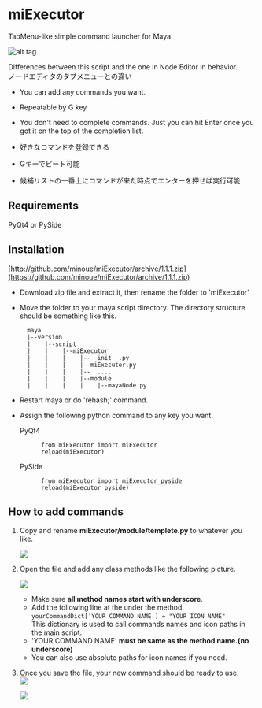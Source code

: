  miExecutor
========
TabMenu-like simple command launcher for Maya

![alt tag](https://dl.dropboxusercontent.com/u/408180/git/images/miExecutor_overview.gif)


Differences between this script and the one in Node Editor in behavior.  
ノードエディタのタブメニューとの違い  

* You can add any commands you want.
* Repeatable by G key  
* You don't need to complete commands. Just you can hit Enter once you got it on the top of the completion list.  
    
    
* 好きなコマンドを登録できる
* Gキーでピート可能
* 候補リストの一番上にコマンドが来た時点でエンターを押せば実行可能 


## Requirements

PyQt4 or PySide

## Installation


[http://github.com/minoue/miExecutor/archive/1.1.1.zip](https://github.com/minoue/miExecutor/archive/1.1.1.zip)  


* Download zip file and extract it, then rename the folder to 'miExecutor'  
* Move the folder to your maya script directory.  The directory structure should be something like this.

        maya
        |--version  
        |    |--script
        |    |    |--miExecutor
        |    |    |    |--__init__.py
        |    |    |    |--miExecutor.py
        |    |    |    |--  ....
        |    |    |    |--module
        |    |    |    |    |--mayaNode.py



* Restart maya or do 'rehash;' command.  
* Assign the following python command to any key you want.  

    PyQt4  

            from miExecutor import miExecutor
            reload(miExecutor)  

    PySide  

            from miExecutor import miExecutor_pyside
            reload(miExecutor_pyside)


## How to add commands

1. Copy and rename **miExecutor/module/templete.py** to whatever you like.  

	 ![](https://dl.dropboxusercontent.com/u/408180/git/images/rename.jpg)

2. Open the file and add any class methods like the following picture.  

	![](https://dl.dropboxusercontent.com/u/408180/git/images/yourModule2.jpg)

   * Make sure **all method names start with underscore**.
   * Add the following line at the under the method.  
`yourCommandDict['YOUR COMMAND NAME'] = "YOUR ICON NAME"`  
This dictionary is used to call commands names and icon paths in the main script.
   * 'YOUR COMMAND NAME' **must be same as the method name.(no underscore)**  
   * You can also use absolute paths for icon names if you need.  
  

3. Once you save the file, your new command should be ready to use.  
	![](https://dl.dropboxusercontent.com/u/408180/git/images/yourNewCommand2.jpg)  

	![](https://dl.dropboxusercontent.com/u/408180/git/images/helloSphere.jpg)  
